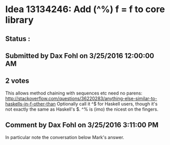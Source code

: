 # Idea 13134246: Add (^%) f = f to core library #

## Status : 

## Submitted by Dax Fohl on 3/25/2016 12:00:00 AM

## 2 votes

This allows method chaining with sequences etc need no parens:
http://stackoverflow.com/questions/36220283/anything-else-similar-to-haskells-in-f-other-than
Optionally call it ^$ for Haskell users, though it's not exactly the same as Haskell's $. ^% is (imo) the nicest on the fingers.


## Comment by Dax Fohl on 3/25/2016 3:11:00 PM

In particular note the conversation below Mark's answer.
